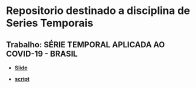 # Repositorio destinado a disciplina de Series Temporais

## Trabalho: SÉRIE TEMPORAL APLICADA AO COVID-19 - BRASIL

- [**Slide**]()

- [**script**]()
